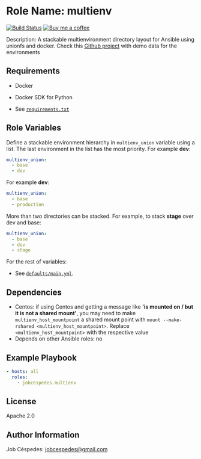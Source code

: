 Role Name: multienv
=========

[![Build Status](https://travis-ci.org/jobcespedes/multienv.svg?branch=master)](https://travis-ci.org/jobcespedes/multienv) [![Buy me a coffee](https://img.shields.io/badge/$-BuyMeACoffee-blue.svg)](https://www.buymeacoffee.com/jobcespedes)

Description: A stackable multienvironment directory layout for Ansible using unionfs and docker. Check this [Github project](https://github.com/jobcespedes/demo-multienv) with demo data for the environments

Requirements
------------

- Docker
- Docker SDK for Python

- See [`requirements.txt`](requirements.txt)

Role Variables
--------------

Define a stackable environment hierarchy in ```multienv_union``` variable using a list. The last environment in the list has the most priority. For example **dev**:
```yaml
multienv_union:
  - base
  - dev
```
For example **dev**:
```yaml
multienv_union:
  - base
  - production
```
More than two directories can be stacked. For example, to stack **stage** over dev and base:

```yaml
multienv_union:
  - base
  - dev
  - stage
```
For the rest of variables:

- See [`defaults/main.yml`](defaults/main.yml).

Dependencies
------------
- Centos: if using Centos and getting a message like **'is mounted on / but it is not a shared mount'**, you may need to make ```multienv_host_mountpoint``` a shared mount point with ```mount --make-rshared <multienv_host_mountpoint>```. Replace ```<multienv_host_mountpoint>``` with the respective value
- Depends on other Ansible roles: no

Example Playbook
----------------

```yaml
- hosts: all
  roles:
    - jobcespedes.multienv
```

License
-------

Apache 2.0

Author Information
------------------

Job Céspedes: jobcespedes@gmail.com
